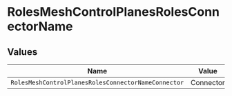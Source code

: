 # RolesMeshControlPlanesRolesConnectorName


## Values

| Name                                                | Value                                               |
| --------------------------------------------------- | --------------------------------------------------- |
| `RolesMeshControlPlanesRolesConnectorNameConnector` | Connector                                           |